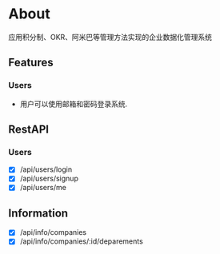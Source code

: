 # About

应用积分制、OKR、阿米巴等管理方法实现的企业数据化管理系统

## Features


### Users

* 用户可以使用邮箱和密码登录系统.



## RestAPI

### Users

- [x] /api/users/login 
- [x] /api/users/signup
- [x] /api/users/me

## Information

- [x] /api/info/companies
- [x] /api/info/companies/:id/deparements